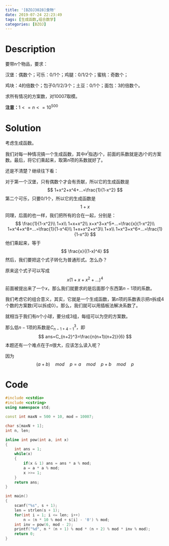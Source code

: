 ```yaml
---
title: '[BZOJ3028]食物'
date: 2019-07-24 22:23:49
tags: [生成函数,组合数学]
categories: [BZOJ]
---
```


# Description

要带n个物品，要求：

汉堡：偶数个；可乐：0/1个；鸡腿：0/1/2个；蜜桃：奇数个；

鸡块：4的倍数个；包子0/1/2/3个；土豆：0/1个；面包：3的倍数个。

求所有情况的方案数，对10007取模。

**注意：**$1<=n<=10^{500}$

<!--more-->

# Solution

考虑生成函数。

我们对每一种情况搞一个生成函数，其中$x^i$指选i个，前面的系数就是选$i$个的方案数。最后，将它们乘起来，取第$n$项的系数就好了。

还是不清楚？继续往下看：

对于第一个汉堡，只有偶数个才会有贡献，所以它的生成函数是
$$
1+x^2+x^4+...=\frac{1}{1-x^2}
$$
第二个可乐，只要0/1个，所以它的生成函数是
$$
1+x
$$
同理，后面的也一样，我们把所有的合在一起，分别是：
$$
\frac{1}{1-x^2}\\
1+x\\
1+x+x^2\\
x+x^3+x^5+...=\frac{x}{1-x^2}\\
1+x^4+x^8+...=\frac{1}{1-x^4}\\
1+x+x^2+x^3\\
1+x\\
1+x^3+x^6+...=\frac{1}{1-x^3}
$$
他们乘起来，等于
$$
\frac{x}{(1-x)^4}
$$
然后，我们要把这个式子转化为普通形式。怎么办？

原来这个式子可以写成
$$
x(1+x+x^2+...)^4
$$
前面被提出来了一个$x$，那么我们就要求的是后面那个东西第$n-1$项的系数。

我们考虑它的组合意义，其实，它就是一个生成函数，第$n$项的系数表示把$n$拆成4个数的方案数(可以拆成0）。那么，我们就可以用插板法解决系数了。

就相当于我们有n个小球，要分成3组，每组可以为空的方案数。

那么低$n-1$项的系数是$C_{n-1+4-1}^3$，即
$$
ans=C_{n+2}^3=\frac{n(n+1)(n+2)}{6}
$$
本题还有一个难点在于$n$很大，应该怎么读入呢？

因为
$$
(a+b)\quad mod\quad p=a\quad mod\quad p+ b\quad mod\quad p
$$


# Code

```c++
#include <cstdio>
#include <cstring>
using namespace std;

const int maxN = 500 + 10, mod = 10007;

char s[maxN + 1];
int n, len;

inline int pow(int a, int x)
{
	int ans = 1;
	while(x)
	{
		if(x & 1) ans = ans * a % mod;
		a = a * a % mod;
		x >>= 1;
	}
	return ans;
}

int main()
{
	scanf("%s", s + 1);
	len = strlen(s + 1);
	for(int i = 1; i <= len; i++)
		n = (n * 10 % mod + s[i] - '0') % mod;
	int inv = pow(6, mod - 2);
	printf("%d", n * (n + 1) % mod * (n + 2) % mod * inv % mod);
	return 0;
}
```

